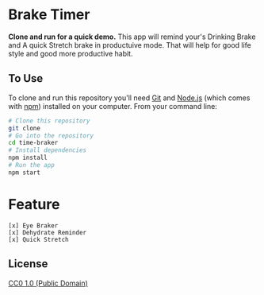# Brake Timer

**Clone and run for a quick demo.**
This app will remind your's Drinking Brake and A quick Stretch brake in productuive mode. That will help for good life style and good more productive habit.

## To Use

To clone and run this repository you'll need [Git](https://git-scm.com) and [Node.js](https://nodejs.org/en/download/) (which comes with [npm](http://npmjs.com)) installed on your computer. From your command line:

```bash
# Clone this repository
git clone
# Go into the repository
cd time-braker
# Install dependencies
npm install
# Run the app
npm start
```

# **Feature**

    [x] Eye Braker
    [x] Dehydrate Reminder
    [x] Quick Stretch

## License

[CC0 1.0 (Public Domain)](LICENSE.md)
